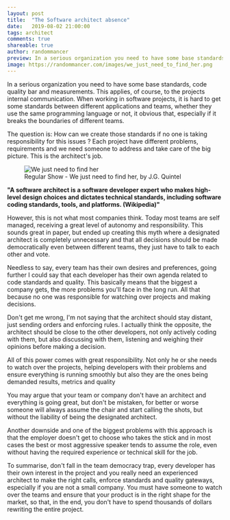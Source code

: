 ```yaml
---
layout: post
title:  "The Software architect absence"
date:   2019-08-02 21:00:00
tags: architect
comments: true
shareable: true
author: randommancer
preview: In a serious organization you need to have some base standards, code quality bar and measurements. This applies, of course, to the projects internal communication
image: https://randommancer.com/images/we_just_need_to_find_her.png
---
```


In a serious organization you need to have some base standards, code quality bar and measurements. This applies, of course, to the projects internal communication. When working in software projects, it is hard to get some standards between different applications and teams, whether they use the same programming language or not, it obvious that, especially if it breaks the boundaries of different teams.

The question is: How can we create those standards if no one is taking responsibility for this issues ? Each project have different problems, requirements and we need someone to address and take care of the big picture. This is the architect's job.

<figure class="articleimg">
    <img src="{{page.image}}" alt="We just need to find her">
    <figcaption>
    Regular Show - We just need to find her, by J.G. Quintel
    </figcaption>
</figure>

**"A software architect is a software developer expert who makes high-level design choices and dictates technical standards, including software coding standards, tools, and platforms. (Wikipedia)"**

However, this is not what most companies think. Today most teams are self managed, receiving a great level of autonomy and responsibility. This sounds great in paper, but ended up creating this myth where a designated architect is completely unnecessary and that all decisions should be made democratically even between different teams, they just have to talk to each other and vote.

Needless to say, every team has their own desires and preferences, going further I could say that each developer has their own agenda related to code standards and quality. This basically means that the biggest a company gets, the more problems you'll face in the long run. All that because no one was responsible for watching over projects and making decisions.

Don't get me wrong, I'm not saying that the architect should stay distant, just sending orders and enforcing rules. I actually think the opposite, the architect should be close to the other developers, not only actively coding with them, but also discussing with them, listening and weighing their opinions before making a decision.

All of this power comes with great responsibility. Not only he or she needs to watch over the projects, helping developers with their problems and ensure everything is running smoothly but also they are the ones being demanded results, metrics and quality

You may argue that your team or company don't have an architect and everything is going great, but don't be mistaken, for better or worse someone will always assume the chair and start calling the shots, but without the liability of being the designated architect.

Another downside and one of the biggest problems with this approach is that the employer doesn't get to choose who takes the stick and in most cases the best or most aggressive speaker tends to assume the role, even without having the required experience or technical skill for the job.

To summarise, don't fall in the team democracy trap, every developer has their own interest in the project and you really need an experienced architect to make the right calls, enforce standards and quality gateways, especially if you are not a small company. You must have someone to watch over the teams and ensure that your product is in the right shape for the market, so that, in the end, you don't have to spend thousands of dollars rewriting the entire project.